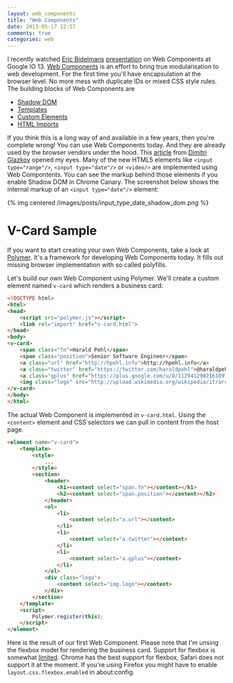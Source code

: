 ```yaml
---
layout: web_components
title: "Web Components"
date: 2013-05-17 12:57
comments: true
categories: web
---
```

I recently watched [Eric Bidelmans](https://plus.google.com/+EricBidelman/) [presentation](http://www.youtube.com/watch?v=fqULJBBEVQE) on
Web Components at Google IO 13. [Web Components](https://dvcs.w3.org/hg/webcomponents/raw-file/tip/explainer/index.html) 
is an effort to bring true modularisation to web development. For the first time you'll have encapsulation at the 
browser level. No more mess with duplicate IDs or mixed CSS style rules. <!-- more -->The building blocks of Web 
Components are

- [Shadow DOM](https://dvcs.w3.org/hg/webcomponents/raw-file/tip/spec/shadow/index.html)
- [Templates](https://dvcs.w3.org/hg/webcomponents/raw-file/tip/spec/templates/index.html)
- [Custom Elements](https://dvcs.w3.org/hg/webcomponents/raw-file/tip/spec/custom/index.html)
- [HTML Imports](https://dvcs.w3.org/hg/webcomponents/raw-file/tip/spec/imports/index.html)

If you think this is a long way of and available in a few years, then you're complete wrong! You can use Web Components 
today. And they are already used by the browser vendors under the hood. 
This [article](http://glazkov.com/2011/01/14/what-the-heck-is-shadow-dom/) from 
[Dimitri Glazkov](http://glazkov.com/about/) opened my eyes. Many of the new HTML5 elements like 
`<input type="range"/>`, `<input type="date"/>` or `<video/>` are implemented using Web Compontents. You can see the 
markup behind those elements if you enable Shadow DOM in Chrome Canary. The screenshot below shows the internal markup 
of an `<input type="date"/>` element:

{% img centered /images/posts/input_type_date_shadow_dom.png %}


# V-Card Sample
If you want to start creating your own Web Components, take a look at [Polymer](http://www.polymer-project.org/). It's 
a framework for developing Web Components today. It fills out missing browser implementation with so called polyfills. 

Let's build our own Web Component using Polymer. We'll create a custom element named `v-card` which renders a business 
card:

```html
<!DOCTYPE html>
<html>
<head>
    <script src="polymer.js"></script>
    <link rel="import" href="v-card.html">
</head>
<body>
<v-card>
    <span class="fn">Harald Pehl</span>
    <span class="position">Senior Software Engineer</span>
    <a class="url" href="http://hpehl.info">http://hpehl.info</a>
    <a class="twitter" href="https://twitter.com/haraldpehl">@haraldpehl</a>
    <a class="gplus" href="https://plus.google.com/u/0/112941298216109713269/">+Harald Pehl</a>
    <img class="logo" src="http://upload.wikimedia.org/wikipedia/it/archive/c/cb/20120516124751!Red_hat_logo.png">
</v-card>
</body>
</html>
```

The actual Web Component is implemented in `v-card.html`. Using the `<content>` element and CSS selectors we can pull
in content from the host page. 

```html
<element name="v-card">
    <template>
        <style>
            ...
        </style>
        <section>
            <header>
                <h1><content select="span.fn"></content></h1>
                <h2><content select="span.position"></content></h2>
            </header>
            <ol>
                <li>
                    <content select="a.url"></content>
                </li>
                <li>
                    <content select="a.twitter"></content>
                </li>
                <li>
                    <content select="a.gplus"></content>
                </li>
            </ol>
            <div class="logo">
                <content select="img.logo"></content>
            </div>
        </section>
    </template>
    <script>
        Polymer.register(this);
    </script>
</element>
```

Here is the result of our first Web Component. Please note that I'm unsing the flexbox model for rendering the 
business card. Support for flexbox is somewhat [limited](http://caniuse.com/#feat=flexbox). Chrome has the best support
for flexbox, Safari does not support it at the moment. If you're using Firefox you might have to enable 
`layout.css.flexbox.enabled` in about:config. 